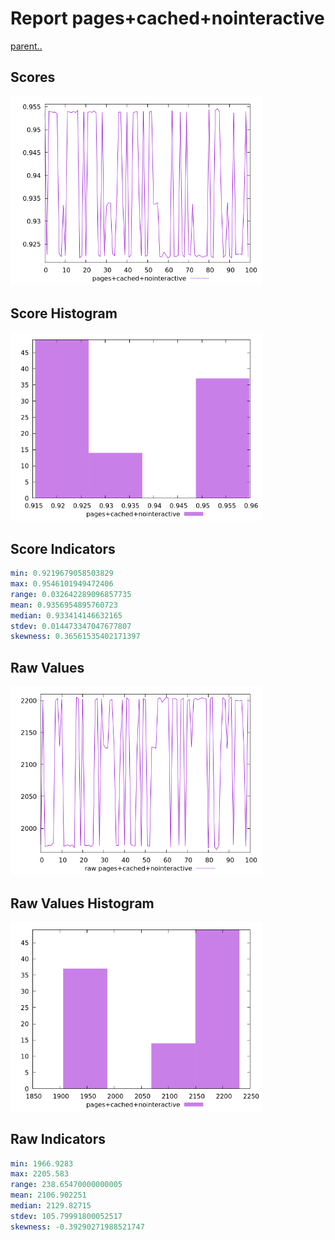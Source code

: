 # Report pages+cached+nointeractive

[parent..](./..)  


## Scores

![score](./score.png)  

## Score Histogram

![hist](./hist.png)  

## Score Indicators

```yaml
min: 0.9219679058503829
max: 0.9546101949472406
range: 0.032642289096857735
mean: 0.9356954895760723
median: 0.933414146632165
stdev: 0.014473347047677807
skewness: 0.36561535402171397

```

## Raw Values

![raw](./raw.png)  

## Raw Values Histogram

![raw hist](./raw_hist.png)  

## Raw Indicators

```yaml
min: 1966.9283
max: 2205.583
range: 238.65470000000005
mean: 2106.902251
median: 2129.82715
stdev: 105.79991800052517
skewness: -0.39290271988521747

```

<style>
  img {
    max-width: 80%;
  }
</style>
      
